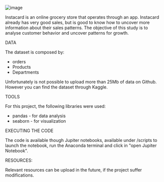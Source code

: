 ![image](https://user-images.githubusercontent.com/99426720/182100838-cc98981c-2ccc-4b03-99f4-6bf70df0300e.png)


Instacard is an online grocery store that operates through an app. Instacard already has very good sales, but is good to know how to uncover more information about their sales patterns. The objective of this study is to analyse customer behavior and uncover patterns for growth.

DATA

The dataset is composed by:

* orders
* Products
* Departments

Unfortunately is not possible to upload more than 25Mb of data on Github. However you can find the dataset through Kaggle.

TOOLS

For this project, the following libraries were used:

* pandas - for data analysis
* seaborn - for visualization


EXECUTING THE CODE

The code is available though Jupiter notebooks, available under /scripts
to launch the notebook, run the Anaconda terminal and click in "open Jupiter Notebook".

RESOURCES:

Relevant resources can be upload in the future, if the project suffer modifications.
